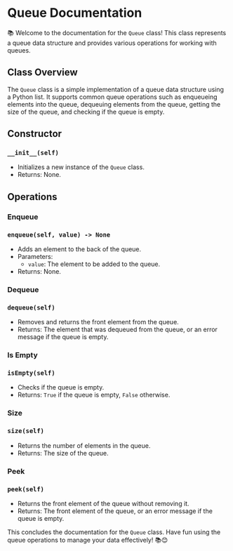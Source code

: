# Queue Documentation

📚 Welcome to the documentation for the `Queue` class! This class represents a queue data structure and provides various operations for working with queues.

## Class Overview

The `Queue` class is a simple implementation of a queue data structure using a Python list. It supports common queue operations such as enqueueing elements into the queue, dequeuing elements from the queue, getting the size of the queue, and checking if the queue is empty.

## Constructor

### `__init__(self)`

- Initializes a new instance of the `Queue` class.
- Returns: None.

## Operations

### Enqueue

### `enqueue(self, value) -> None`

- Adds an element to the back of the queue.
- Parameters:
  - `value`: The element to be added to the queue.
- Returns: None.

### Dequeue

### `dequeue(self)`

- Removes and returns the front element from the queue.
- Returns: The element that was dequeued from the queue, or an error message if the queue is empty.

### Is Empty

### `isEmpty(self)`

- Checks if the queue is empty.
- Returns: `True` if the queue is empty, `False` otherwise.

### Size

### `size(self)`

- Returns the number of elements in the queue.
- Returns: The size of the queue.

### Peek

### `peek(self)`

- Returns the front element of the queue without removing it.
- Returns: The front element of the queue, or an error message if the queue is empty.

This concludes the documentation for the `Queue` class. Have fun using the queue operations to manage your data effectively! 📚😊